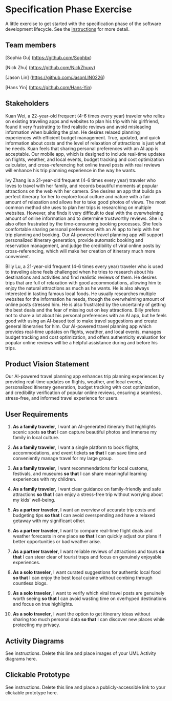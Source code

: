 # Specification Phase Exercise

A little exercise to get started with the specification phase of the software development lifecycle. See the [instructions](instructions.md) for more detail.

## Team members

[Sophia Gu] (https://github.com/Sophbx)
  
[Nick Zhu] (https://github.com/NickZhuxy)
  
[Jason Lin] (https://github.com/JasonLIN0226)
  
[Hans Yin] (https://github.com/Hans-Yin)
  

## Stakeholders

Kuan Wei, a 22-year-old frequent (4-6 times every year) traveler who relies on existing traveling apps and websites to plan his trip with his girlfriend, found it very frustrating to find realistic reviews and avoid misleading information when building the plan. He desires relaxed planning experiences with efficient budget management. True, updated, and quick information about costs and the level of relaxation of attractions is just what he needs. Kuan feels that sharing personal preferences with an AI app is acceptable. Our mobile app, which is designed to include real-time updates on flights, weather, and local events, budget tracking and cost optimization calculator, and cross-referencing hot online travel posts with real reviews will enhance his trip planning experience in the way he wants.
    
Ivy Zhang is a 21-year-old frequent (4-6 times every year) traveler who loves to travel with her family, and records beautiful moments at popular attractions on the web with her camera. She desires an app that builds pa perfect itinerary for her to explore local culture and nature with a fair amount of relaxation and allows her to take good photos of views. The most common method she uses to plan her trips is researching on multiple websites. However, she finds it very difficult to deal with the overwhelming amount of online information and to determine trustworthy reviews. She is also often frustrated by the time-consuming booking processes. She feels comfortable sharing personal preferences with an AI app to help with her trip planning and booking. Our AI-powered travel planning app will support personalized itinerary generation, provide automatic booking and reservation management, and judge the credibility of viral online posts by cross-referencing, which will make her creation of itinerary much more convenient.
   
Billy Lu, a 21-year-old frequent (4-6 times every year) traveler who is used to traveling alone feels challenged when he tries to research about his destinations and activities and find realistic reviews of them. He desires trips that are full of relaxation with good accommodations, allowing him to enjoy the natural attractions as much as he wants. He is also always interested in tasting famous local foods. He usually researches multiple websites for the information he needs, though the overwhelming amount of online posts stressed him. He is also frustrated by the uncertainty of getting the best deals and the fear of missing out on key attractions. Billy prefers not to share a lot about his personal preferences with an AI app, but he feels good with using an AI-based tool to make travel suggestions and create general itineraries for him. Our AI-powered travel planning app which provides real-time updates on flights, weather, and local events, manages budget tracking and cost optimization, and offers authenticity evaluation for popular online reviews will be a helpful assistance during and before his trips.



## Product Vision Statement

Our AI-powered travel planning app enhances trip planning experiences by providing real-time updates on flights, weather, and local events, personalized itinerary generation, budget tracking with cost optimization, and credibility verification of popular online reviews, ensuring a seamless, stress-free, and informed travel experience for users.


## User Requirements

1. **As a family traveler**, I want an AI-generated itinerary that highlights scenic spots **so that** I can capture beautiful photos and immerse my family in local culture.

2. **As a family traveler**, I want a single platform to book flights, accommodations, and event tickets **so that** I can save time and conveniently manage travel for my large group.

3. **As a family traveler**, I want recommendations for local customs, festivals, and museums **so that** I can share meaningful learning experiences with my children.

4. **As a family traveler**, I want clear guidance on family-friendly and safe attractions **so that** I can enjoy a stress-free trip without worrying about my kids’ well-being.

5. **As a partner traveler**, I want an overview of accurate trip costs and budgeting tips **so that** I can avoid overspending and have a relaxed getaway with my significant other.

6. **As a partner traveler**, I want to compare real-time flight deals and weather forecasts in one place **so that** I can quickly adjust our plans if better opportunities or bad weather arise.

7. **As a partner traveler**, I want reliable reviews of attractions and tours **so that** I can steer clear of tourist traps and focus on genuinely enjoyable experiences.

8. **As a solo traveler**, I want curated suggestions for authentic local food **so that** I can enjoy the best local cuisine without combing through countless blogs.

9. **As a solo traveler**, I want to verify which viral travel posts are genuinely worth seeing **so that** I can avoid wasting time on overhyped destinations and focus on true highlights.

10. **As a solo traveler**, I want the option to get itinerary ideas without sharing too much personal data **so that** I can discover new places while protecting my privacy.

## Activity Diagrams

See instructions. Delete this line and place images of your UML Activity diagrams here.

## Clickable Prototype

See instructions. Delete this line and place a publicly-accessible link to your clickable prototype here.
